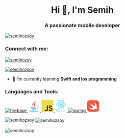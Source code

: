 <h1 align="center">Hi 👋, I'm Semih</h1>
<h3 align="center">A passionate mobile developer</h3>

<p align="left"> <img src="https://komarev.com/ghpvc/?username=semihozsoy&label=Profile%20views&color=0e75b6&style=flat" alt="semihozsoy" /> </p>

<h3 align="left">Connect with me:</h3>
<p align="left">
<a href="https://linkedin.com/in/semihozsy" target="blank"><img align="center" src="https://cdn.jsdelivr.net/npm/simple-icons@3.0.1/icons/linkedin.svg" alt="semihozsy" height="30" width="40" /></a>
</p>
<p align="left"> <a href="https://github.com/ryo-ma/github-profile-trophy"><img src="https://github-profile-trophy.vercel.app/?username=semihozsoy" alt="semihozsoy" /></a> </p>

- 🌱 I’m currently learning **Swift and ios programming**

<h3 align="left">Languages and Tools:</h3>
<p align="left"> <a href="https://firebase.google.com/" target="_blank"> <img src="https://www.vectorlogo.zone/logos/firebase/firebase-icon.svg" alt="firebase" width="40" height="40"/> </a> <a href="https://www.java.com" target="_blank"> <img src="https://raw.githubusercontent.com/devicons/devicon/master/icons/java/java-original.svg" alt="java" width="40" height="40"/> </a> <a href="https://developer.mozilla.org/en-US/docs/Web/JavaScript" target="_blank"> <img src="https://raw.githubusercontent.com/devicons/devicon/master/icons/javascript/javascript-original.svg" alt="javascript" width="40" height="40"/> </a> <a href="https://reactjs.org/" target="_blank"> <img src="https://raw.githubusercontent.com/devicons/devicon/master/icons/react/react-original-wordmark.svg" alt="react" width="40" height="40"/> </a> <a href="https://spring.io/" target="_blank"> <img src="https://www.vectorlogo.zone/logos/springio/springio-icon.svg" alt="spring" width="40" height="40"/> </a> <a href="https://developer.apple.com/swift/" target="_blank"> <img src="https://raw.githubusercontent.com/devicons/devicon/master/icons/swift/swift-original.svg" alt="swift" width="40" height="40"/> </a> </p>

<p><img align="left" src="https://github-readme-stats.vercel.app/api/top-langs?username=semihozsoy&show_icons=true&locale=en&layout=compact" alt="semihozsoy" /></p>

<p>&nbsp;<img align="center" src="https://github-readme-stats.vercel.app/api?username=semihozsoy&show_icons=true&locale=en" alt="semihozsoy" /></p>

<p><img align="center" src="https://github-readme-streak-stats.herokuapp.com/?user=semihozsoy&" alt="semihozsoy" /></p>
